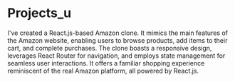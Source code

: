 # Projects_u

I've created a React.js-based Amazon clone. It mimics the main features of the Amazon website, enabling users to browse products, add items to their cart, and complete purchases. The clone boasts a responsive design, leverages React Router for navigation, and employs state management for seamless user interactions. It offers a familiar shopping experience reminiscent of the real Amazon platform, all powered by React.js.
